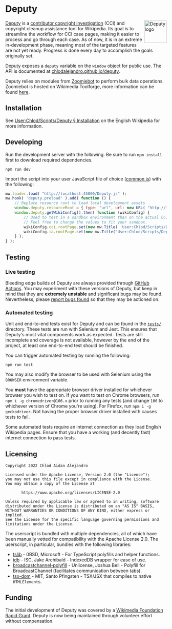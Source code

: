 # Deputy

<img align="right" width="70" height="70" alt="Deputy logo" src="https://upload.wikimedia.org/wikipedia/commons/2/2b/Deputy_logo.svg">

[Deputy](https://w.wiki/5k$q) is
a [contributor copyright investigation](https://en.wikipedia.org/wiki/Wikipedia:Contributor_copyright_investigations) (CCI) and copyright cleanup assistance tool for Wikipedia. Its goal is to streamline the workflow for CCI case pages, making it easier to
process and go through each case. As of now, it is in an extreme in-development phase, meaning most of the targeted
features are not yet ready. Progress is done every day to accomplish the goals originally set.

Deputy exposes a `deputy` variable on the `window` object for public use. The API is documented
at [chlodalejandro.github.io/deputy](https://chlodalejandro.github.io/deputy/classes/Deputy.html).

Deputy relies on modules from [Zoomiebot](https://github.com/ChlodAlejandro/zoomiebot/tree/master/bot/api/deputy/v1) to
perform bulk data operations. Zoomiebot is hosted on Wikimedia Toolforge, more information can be
found [here](https://github.com/ChlodAlejandro/zoomiebot#README).

## Installation
See [User:Chlod/Scripts/Deputy § Installation](https://en.wikipedia.org/wiki/User:Chlod/Scripts/Deputy#Installation) on the English Wikipedia for more information.

## Developing

Run the development server with the following. Be sure to run `npm install` first to download required dependencies.

```shell
npm run dev
```

Import the script into your user JavaScript file of
choice ([common.js](https://en.wikipedia.org/wiki/Special:MyPage/common.js)) with the following:

```js
mw.loader.load( "http://localhost:45000/Deputy.js" );
mw.hook( 'deputy.preload' ).add( function () {
	// Replace resource root to load local development assets
	window.deputy.resourceRoot = { type: "url", url: new URL( "http://localhost:45000/" ) };
	window.deputy.getWikiConfig().then( function (wikiConfig) {
		// Used to test in a sandbox environment than on the actual CCI pagespace.
		// Feel free to change the values to fit your sandbox.
		wikiConfig.cci.rootPage.set(new mw.Title( 'User:Chlod/Scripts/Deputy/tests' ));
		wikiConfig.ia.rootPage.set(new mw.Title("User:Chlod/Scripts/Deputy/tests/Problems"));
	} );
} );
```

## Testing

### Live testing

Bleeding edge builds of Deputy are always provided through [GitHub Actions](https://github.com/ChlodAlejandro/deputy/actions). You may experiment with these versions of Deputy, but keep in mind that they are **extremely unstable**
and significant bugs may be found. Nevertheless,
please [report bugs found](https://github.com/ChlodAlejandro/deputy/issues) so that they may be actioned on.

### Automated testing

Unit and end-to-end tests exist for Deputy and can be found in the [`tests/`](tests) directory. These tests are run with
Selenium and Jest. This ensures that Deputy's most vital components work as expected. Tests are still incomplete and
coverage is not available, however by the end of the project, at least one end-to-end test should be finished.

You can trigger automated testing by running the following:

```shell
npm run test
```

You may also modify the browser to be used with Selenium using the `BROWSER` environment variable.

You **must** have the appropriate browser driver installed for whichever browser you wish to test on. If you want to test on Chrome browsers, run `npm i -g chromedriver@106.x` prior to running any tests (and change `106` to whichever version of Chrome you're using). For Firefox, run `npm i -g geckodriver`. Not having the proper browser driver installed with causes tests to fail.

Some automated tests require an internet connection as they load English Wikipedia pages. Ensure that you have a working (and decently fast) internet connection to pass tests.

## Licensing

```
Copyright 2022 Chlod Aidan Alejandro

Licensed under the Apache License, Version 2.0 (the "License");
you may not use this file except in compliance with the License.
You may obtain a copy of the License at

       https://www.apache.org/licenses/LICENSE-2.0

Unless required by applicable law or agreed to in writing, software
distributed under the License is distributed on an "AS IS" BASIS,
WITHOUT WARRANTIES OR CONDITIONS OF ANY KIND, either express or implied.
See the License for the specific language governing permissions and
limitations under the License.
```

The userscript is bundled with multiple dependencies, all of which have been manually vetted for compatibility with the
Apache License 2.0. The userscript, in particular, bundles with the following libraries:

* [tslib](https://github.com/Microsoft/tslib) - 0BSD, Microsoft - For TypeScript polyfills and helper functions.
* [idb](https://github.com/jakearchibald/idb) - ISC, Jake Archibald - IndexedDB wrapper for ease of use.
* [broadcastchannel-polyfill](https://github.com/JSmith01/broadcastchannel-polyfill) - Unlicense, Joshua Bell - Polyfill
  for BroadcastChannel (facilitates communication between tabs).
* [tsx-dom](https://github.com/Lusito/tsx-dom) - MIT, Santo Pfingsten - TSX/JSX that compiles to native `HTMLElement`s.

## Funding

The initial development of Deputy was covered by a [Wikimedia Foundation Rapid Grant](https://w.wiki/4xk$). Deputy is now being maintained through volunteer effort without compensation.
